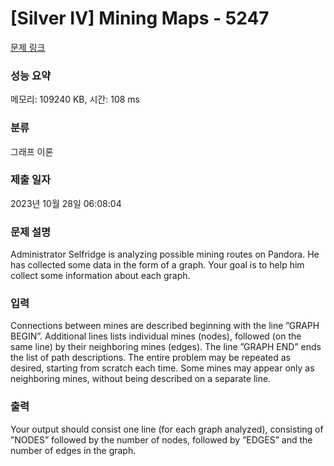 # [Silver IV] Mining Maps - 5247 

[문제 링크](https://www.acmicpc.net/problem/5247) 

### 성능 요약

메모리: 109240 KB, 시간: 108 ms

### 분류

그래프 이론

### 제출 일자

2023년 10월 28일 06:08:04

### 문제 설명

<p>Administrator Selfridge is analyzing possible mining routes on Pandora. He has collected some data in the form of a graph. Your goal is to help him collect some information about each graph.</p>

### 입력 

 <p>Connections between mines are described beginning with the line ”GRAPH BEGIN”. Additional lines lists individual mines (nodes), followed (on the same line) by their neighboring mines (edges). The line ”GRAPH END” ends the list of path descriptions. The entire problem may be repeated as desired, starting from scratch each time. Some mines may appear only as neighboring mines, without being described on a separate line.</p>

### 출력 

 <p>Your output should consist one line (for each graph analyzed), consisting of ”NODES” followed by the number of nodes, followed by ”EDGES” and the number of edges in the graph.</p>

